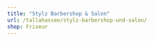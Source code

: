 ```yaml
---
title: "Stylz Barbershop & Salon"
url: /tallahassee/stylz-barbershop-und-salon/
shop: Friseur
---
```

